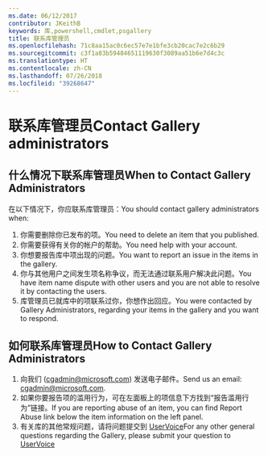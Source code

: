 ```yaml
---
ms.date: 06/12/2017
contributor: JKeithB
keywords: 库,powershell,cmdlet,psgallery
title: 联系库管理员
ms.openlocfilehash: 71c8aa15ac0c6ec57e7e1bfe3cb20cac7e2c6b29
ms.sourcegitcommit: c3f1a83b59484651119630f3089aa51b6e7d4c3c
ms.translationtype: HT
ms.contentlocale: zh-CN
ms.lasthandoff: 07/26/2018
ms.locfileid: "39268647"
---
```

# <a name="contact-gallery-administrators"></a><span data-ttu-id="24b70-103">联系库管理员</span><span class="sxs-lookup"><span data-stu-id="24b70-103">Contact Gallery administrators</span></span>

## <a name="when-to-contact-gallery-administrators"></a><span data-ttu-id="24b70-104">什么情况下联系库管理员</span><span class="sxs-lookup"><span data-stu-id="24b70-104">When to Contact Gallery Administrators</span></span>

<span data-ttu-id="24b70-105">在以下情况下，你应联系库管理员：</span><span class="sxs-lookup"><span data-stu-id="24b70-105">You should contact gallery administrators when:</span></span>

1. <span data-ttu-id="24b70-106">你需要删除你已发布的项。</span><span class="sxs-lookup"><span data-stu-id="24b70-106">You need to delete an item that you published.</span></span>
2. <span data-ttu-id="24b70-107">你需要获得有关你的帐户的帮助。</span><span class="sxs-lookup"><span data-stu-id="24b70-107">You need help with your account.</span></span>
3. <span data-ttu-id="24b70-108">你想要报告库中项出现的问题。</span><span class="sxs-lookup"><span data-stu-id="24b70-108">You want to report an issue in the items in the gallery.</span></span>
4. <span data-ttu-id="24b70-109">你与其他用户之间发生项名称争议，而无法通过联系用户解决此问题。</span><span class="sxs-lookup"><span data-stu-id="24b70-109">You have item name dispute with other users and you are not able to resolve it by contacting the users.</span></span>
5. <span data-ttu-id="24b70-110">库管理员已就库中的项联系过你，你想作出回应。</span><span class="sxs-lookup"><span data-stu-id="24b70-110">You were contacted by Gallery Administrators, regarding your items in the gallery and you want to respond.</span></span>

## <a name="how-to-contact-gallery-administrators"></a><span data-ttu-id="24b70-111">如何联系库管理员</span><span class="sxs-lookup"><span data-stu-id="24b70-111">How to Contact Gallery Administrators</span></span>

1. <span data-ttu-id="24b70-112">向我们 (cgadmin@microsoft.com) 发送电子邮件。</span><span class="sxs-lookup"><span data-stu-id="24b70-112">Send us an email: cgadmin@microsoft.com.</span></span>
2. <span data-ttu-id="24b70-113">如果你要报告项的滥用行为，可在左面板上的项信息下方找到“报告滥用行为”链接。</span><span class="sxs-lookup"><span data-stu-id="24b70-113">If you are reporting abuse of an item, you can find Report Abuse link below the item information on the left panel.</span></span>
3. <span data-ttu-id="24b70-114">有关库的其他常规问题，请将问题提交到 [UserVoice](http://windowsserver.uservoice.com/forums/301869-powershell)</span><span class="sxs-lookup"><span data-stu-id="24b70-114">For any other general questions regarding the Gallery, please submit your question to [UserVoice](http://windowsserver.uservoice.com/forums/301869-powershell)</span></span>